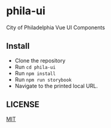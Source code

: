 # phila-ui
City of Philadelphia Vue UI Components


## Install
- Clone the repository
- Run `cd phila-ui`
- Run `npm install`
- Run `npm run storybook`
- Navigate to the printed local URL.


## LICENSE

[MIT](LICENSE)
